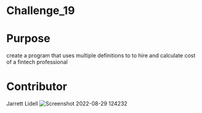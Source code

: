 # Challenge_19

# Purpose
create a program that uses multiple definitions to to hire and calculate cost of a fintech professional

# Contributor

Jarrett Lidell
![Screenshot 2022-08-29 124232](https://user-images.githubusercontent.com/99375047/187264996-a290b89f-7643-4c5e-a096-09c8bc7ce932.png)
